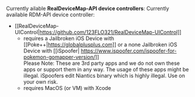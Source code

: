 Currently ailable **RealDeviceMap-API device controllers**:
   Currently available RDM-API device controller: 
  -  [[RealDeviceMap-UIControl|https://github.com/123FLO321/RealDeviceMap-UIControl]]
     - requires a Jailbroken iOS Device with [[Poke++|https://globalplusplus.com]] or a none Jailbroken iOS Device with [[iSpoofer| https://www.ispoofer.com/ispoofer-for-pokemon-gomapper-version/]]<br>
Please Note: These are 3rd party apps and we do not own these apps or support them in any way. The usage of these apps might be illegal. iSpoofers edit Niantics binary which is highly illegal. Use on your own risk.
     - requires MacOS (or VM) with Xcode